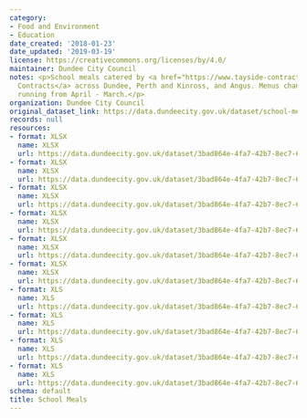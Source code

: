 ```yaml
---
category:
- Food and Environment
- Education
date_created: '2018-01-23'
date_updated: '2019-03-19'
license: https://creativecommons.org/licenses/by/4.0/
maintainer: Dundee City Council
notes: <p>School meals catered by <a href="https://www.tayside-contracts.co.uk/school-catering">Tayside
  Contracts</a> across Dundee, Perth and Kinross, and Angus. Menus change annually,
  running from April - March.</p>
organization: Dundee City Council
original_dataset_link: https://data.dundeecity.gov.uk/dataset/school-meals
records: null
resources:
- format: XLSX
  name: XLSX
  url: https://data.dundeecity.gov.uk/dataset/3bad864e-4fa7-42b7-8ec7-65bf2260ebab/resource/4df54069-79b2-4fde-aa48-fcd53d74cc45/download/19-20-nursery-menu-final.xlsx
- format: XLSX
  name: XLSX
  url: https://data.dundeecity.gov.uk/dataset/3bad864e-4fa7-42b7-8ec7-65bf2260ebab/resource/d74ebcfb-1b99-4ca5-bd72-bc521b4e7704/download/19-20-primary-menu-final.xlsx
- format: XLSX
  name: XLSX
  url: https://data.dundeecity.gov.uk/dataset/3bad864e-4fa7-42b7-8ec7-65bf2260ebab/resource/7dc69235-8b18-4577-a9e4-078736a863c5/download/19-20-secondary-menu-final.xlsx
- format: XLSX
  name: XLSX
  url: https://data.dundeecity.gov.uk/dataset/3bad864e-4fa7-42b7-8ec7-65bf2260ebab/resource/516675cd-0388-490e-a8a0-4d0ec1359570/download/18-19-nursery-menu-final.xlsx
- format: XLSX
  name: XLSX
  url: https://data.dundeecity.gov.uk/dataset/3bad864e-4fa7-42b7-8ec7-65bf2260ebab/resource/0d434c00-f11d-41dd-947b-af459194ffc7/download/18-19-primary-menu-final.xlsx
- format: XLSX
  name: XLSX
  url: https://data.dundeecity.gov.uk/dataset/3bad864e-4fa7-42b7-8ec7-65bf2260ebab/resource/49e17abe-b953-4c75-8acb-a26f750bc5f3/download/18-19-secondary-menu-final.xlsx
- format: XLS
  name: XLS
  url: https://data.dundeecity.gov.uk/dataset/3bad864e-4fa7-42b7-8ec7-65bf2260ebab/resource/ec14e933-f869-4d81-ac45-f2e477a1ae70/download/angus-nursery-school-menu.xls
- format: XLS
  name: XLS
  url: https://data.dundeecity.gov.uk/dataset/3bad864e-4fa7-42b7-8ec7-65bf2260ebab/resource/bc84f796-f04a-48e1-a16c-e2f671f3ceee/download/dundee-and-perth-nursery-school-menu.xls
- format: XLS
  name: XLS
  url: https://data.dundeecity.gov.uk/dataset/3bad864e-4fa7-42b7-8ec7-65bf2260ebab/resource/15e2818a-84b4-4bc5-90ed-599c78505721/download/primary-school-menu.xls
- format: XLS
  name: XLS
  url: https://data.dundeecity.gov.uk/dataset/3bad864e-4fa7-42b7-8ec7-65bf2260ebab/resource/55844f67-fdfb-433f-ac91-06d74723074a/download/secondary-school-menu.xls
schema: default
title: School Meals
---
```

